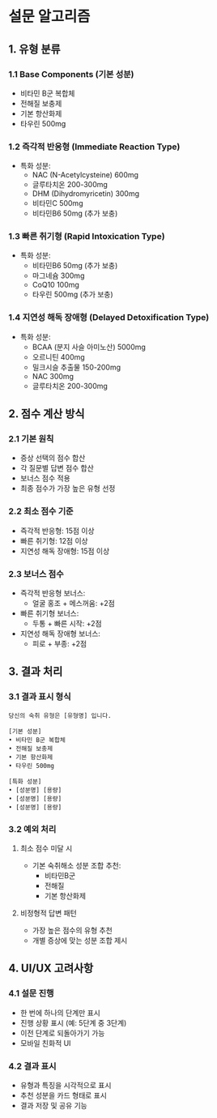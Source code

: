 # 설문 알고리즘

## 1. 유형 분류

### 1.1 Base Components (기본 성분)
- 비타민 B군 복합체
- 전해질 보충제
- 기본 항산화제
- 타우린 500mg

### 1.2 즉각적 반응형 (Immediate Reaction Type)
- 특화 성분:
  - NAC (N-Acetylcysteine) 600mg
  - 글루타치온 200-300mg
  - DHM (Dihydromyricetin) 300mg
  - 비타민C 500mg
  - 비타민B6 50mg (추가 보충)

### 1.3 빠른 취기형 (Rapid Intoxication Type)
- 특화 성분:
  - 비타민B6 50mg (추가 보충)
  - 마그네슘 300mg
  - CoQ10 100mg
  - 타우린 500mg (추가 보충)

### 1.4 지연성 해독 장애형 (Delayed Detoxification Type)
- 특화 성분:
  - BCAA (분지 사슬 아미노산) 5000mg
  - 오르니틴 400mg
  - 밀크시슬 추출물 150-200mg
  - NAC 300mg
  - 글루타치온 200-300mg

## 2. 점수 계산 방식

### 2.1 기본 원칙
- 증상 선택의 점수 합산
- 각 질문별 답변 점수 합산
- 보너스 점수 적용
- 최종 점수가 가장 높은 유형 선정

### 2.2 최소 점수 기준
- 즉각적 반응형: 15점 이상
- 빠른 취기형: 12점 이상
- 지연성 해독 장애형: 15점 이상

### 2.3 보너스 점수
- 즉각적 반응형 보너스:
  - 얼굴 홍조 + 메스꺼움: +2점
- 빠른 취기형 보너스:
  - 두통 + 빠른 시작: +2점
- 지연성 해독 장애형 보너스:
  - 피로 + 부종: +2점

## 3. 결과 처리

### 3.1 결과 표시 형식
```
당신의 숙취 유형은 [유형명] 입니다.

[기본 성분]
• 비타민 B군 복합체
• 전해질 보충제
• 기본 항산화제
• 타우린 500mg

[특화 성분]
• [성분명] [용량]
• [성분명] [용량]
• [성분명] [용량]
```

### 3.2 예외 처리
1. 최소 점수 미달 시
   - 기본 숙취해소 성분 조합 추천:
     - 비타민B군
     - 전해질
     - 기본 항산화제

2. 비정형적 답변 패턴
   - 가장 높은 점수의 유형 추천
   - 개별 증상에 맞는 성분 조합 제시

## 4. UI/UX 고려사항

### 4.1 설문 진행
- 한 번에 하나의 단계만 표시
- 진행 상황 표시 (예: 5단계 중 3단계)
- 이전 단계로 되돌아가기 가능
- 모바일 친화적 UI

### 4.2 결과 표시
- 유형과 특징을 시각적으로 표시
- 추천 성분을 카드 형태로 표시
- 결과 저장 및 공유 기능 